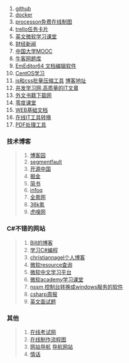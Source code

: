 1. [github](https://github.com/)
2. [docker](https://hub.docker.com/)
3. [processon免费在线制图](https://www.processon.com/)
4. [trello任务卡片](https://trello.com/)
5. [英文微软学习课堂](https://dotnet.microsoft.com/learn/web)
6. [财经新闻](https://t.news.fx168.com/)
1. [中国大学MOOC](https://www.icourse163.org/)
1. [牛客网题库](https://www.nowcoder.com/ta/coding-interviews?page=)
1. [EmEditor64 文档编辑软件](https://zh-cn.emeditor.com/)
1. [CentOS学习](http://mirrors.ustc.edu.cn/help/centos.html)
1. [js和css批量压缩工具](https://pan.baidu.com/s/1mgwSTCW#list/path=%2F) [博客地址](https://blog.csdn.net/tp7309/article/details/9799559)
1. [并发学习网,高质量的IT文章](http://ifeve.com/)
1. [外文书籍下载网](https://www.pdfdrive.com/asp.net-core-books.html)
1. [零度课堂](https://www.xcode.me)
1. [WEB基础文档](https://developer.mozilla.org/zh-CN/docs/Learn)
1. [在线IT工具转换](http://tool.oschina.net/)
1. [PDF处理工具](https://www.ilovepdf.com/zh-cn/merge_pdf)

### 技术博客
> 1. [博客园](https://www.cnblogs.com/)
> 2. [segmentfault](https://segmentfault.com)
> 3. [开源中国](https://www.oschina.net/)
> 4. [掘金](https://juejin.im/)
> 5. [简书](https://www.jianshu.com/)
> 6. [infoq](https://www.infoq.cn/)
> 1. [全景网](http://www.p5w.net)
> 1. [36k氪](https://36kr.com/)
> 1. [虎嗅网](https://www.huxiu.com/moment.html)

### C#不错的网站
> 1. [Bill的博客](http://thebillwagner.com/blog)
> 1. [学习C#编程](https://www.c-sharpcorner.com/technologies/csharp-programming)
> 1. [christiannagel个人博客](https://csharp.christiannagel.com/2019/04/03/choosing-the-right-asp-net-core-technology/)
> 1. [微软resource查询](https://referencesource.microsoft.com/)
> 1. [微软中文学习平台](https://docs.microsoft.com/zh-cn/)
> 1. [微软academy学习课堂](https://academy.microsoft.com/en-us/professional-program/)
> 1. [nssm 控制台转换成windows服务的软件](https://nssm.cc/)
> 1. [csharp周报](https://csharpdigest.net/)
> 1. [英文面试题](https://www.c-sharpcorner.com/UploadFile/puranindia/C-Sharp-interview-questions/)

### 其他
> 1. [在线考试网](https://www.examcoo.com)
> 1. [在线制作流程图](https://www.draw.io/)
> 1. [网站导航](https://dh.woshipm.com/)  [导航网站](http://www.gaoxiaosouluo.com/)
> 1. [情话](http://www.qinghua5.com/)
